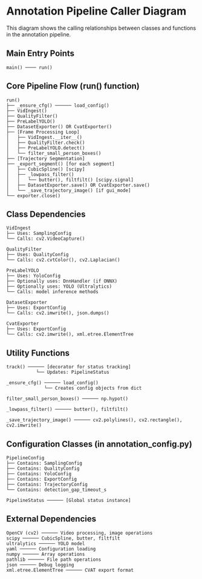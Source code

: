 # Annotation Pipeline Caller Diagram

This diagram shows the calling relationships between classes and functions in the annotation pipeline.

## Main Entry Points

```
main() ──── run()
```

## Core Pipeline Flow (run() function)

```
run()
├── _ensure_cfg() ────── load_config()
├── VidIngest()
├── QualityFilter()
├── PreLabelYOLO()
├── DatasetExporter() OR CvatExporter()
├── [Frame Processing Loop]
│   ├── VidIngest.__iter__()
│   ├── QualityFilter.check()
│   ├── PreLabelYOLO.detect()
│   └── filter_small_person_boxes()
├── [Trajectory Segmentation]
├── _export_segment() [for each segment]
│   ├── CubicSpline() [scipy]
│   ├── _lowpass_filter()
│   │   └── butter(), filtfilt() [scipy.signal]
│   ├── DatasetExporter.save() OR CvatExporter.save()
│   └── _save_trajectory_image() [if gui_mode]
└── exporter.close()
```


## Class Dependencies

```
VidIngest
├── Uses: SamplingConfig
└── Calls: cv2.VideoCapture()

QualityFilter
├── Uses: QualityConfig
└── Calls: cv2.cvtColor(), cv2.Laplacian()

PreLabelYOLO
├── Uses: YoloConfig
├── Optionally uses: DnnHandler (if ONNX)
├── Optionally uses: YOLO (Ultralytics)
└── Calls: model inference methods

DatasetExporter
├── Uses: ExportConfig
└── Calls: cv2.imwrite(), json.dumps()

CvatExporter  
├── Uses: ExportConfig
└── Calls: cv2.imwrite(), xml.etree.ElementTree
```

## Utility Functions

```
track() ────── [decorator for status tracking]
           └── Updates: PipelineStatus

_ensure_cfg() ────── load_config()
              └── Creates config objects from dict

filter_small_person_boxes() ────── np.hypot()

_lowpass_filter() ────── butter(), filtfilt()

_save_trajectory_image() ────── cv2.polylines(), cv2.rectangle(), cv2.imwrite()
```

## Configuration Classes (in annotation_config.py)

```
PipelineConfig
├── Contains: SamplingConfig
├── Contains: QualityConfig  
├── Contains: YoloConfig
├── Contains: ExportConfig
├── Contains: TrajectoryConfig
└── Contains: detection_gap_timeout_s

PipelineStatus ────── [Global status instance]
```

## External Dependencies

```
OpenCV (cv2) ────── Video processing, image operations
scipy ────── CubicSpline, butter, filtfilt
ultralytics ────── YOLO model
yaml ────── Configuration loading
numpy ────── Array operations
pathlib ────── File path operations
json ────── Debug logging
xml.etree.ElementTree ────── CVAT export format
```